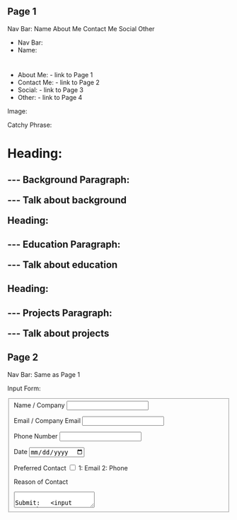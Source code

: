 Page 1
------------------------------------------------------------------
Nav Bar: Name          About Me    Contact Me    Social      Other
- Nav Bar: <div>
- Name: <h1>
- About Me: <a> - link to Page 1
- Contact Me: <a> - link to Page 2
- Social: <a> - link to Page 3
- Other: <a> - link to Page 4

Image: <img>

Catchy Phrase: <h1>

Heading: <h2> --- Background
Paragraph: <p> --- Talk about background

Heading: <h2>  --- Education
Paragraph: <p> --- Talk about education

Heading: <h2> --- Projects
Paragraph: <p> --- Talk about projects
------------------------------------------------------------------
Page 2
------------------------------------------------------------------
Nav Bar: Same as Page 1

Input Form: <form>
<fieldset>
Name / Company <label>
<input type="text">

Email / Company Email <label>
<input type="email">

Phone Number <label>
<input type="tel">

Date <label>
<input type="date">

Preferred Contact <label>
<input type="checkbox"> 1: Email     2: Phone

Reason of Contact <label>
<textarea>

Submit:   <input type="button">
------------------------------------------------------------------
Page 3
------------------------------------------------------------------
Nav Bar: Same as Page 1

Social Links: <h1>

List of Websites: <ul>

LinkedIn: <a>
GitHub: <a>
Facebook: <a>
Instagram: <a>
Resume: <a>
------------------------------------------------------------------
Page 4
------------------------------------------------------------------
Nav Bar: same as Page 1
Hobbies: <h1>

Football             Gym                 Music
<img>               <img>                <img>

Chess               Gaming               TV Shows
<img>               <img>                <img>
